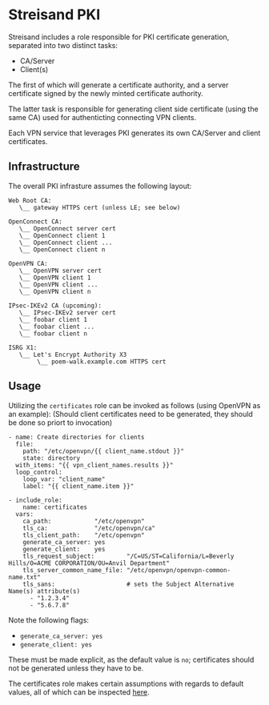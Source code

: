 Streisand PKI
=============

Streisand includes a role responsible for PKI certificate generation,
separated into two distinct tasks:

 - CA/Server
 - Client(s)

The first of which will generate a certificate authority, and a server 
certificate signed by the newly minted certificate authority.

The latter task is responsible for generating client side certificate
(using the same CA) used for authenticting connecting VPN clients.

Each VPN service that leverages PKI generates its own CA/Server and 
client certificates.

Infrastructure
--------------

The overall PKI infrasture assumes the following layout:

```
Web Root CA: 
   \__ gateway HTTPS cert (unless LE; see below)

OpenConnect CA: 
   \__ OpenConnect server cert
   \__ OpenConnect client 1
   \__ OpenConnect client ...
   \__ OpenConnect client n

OpenVPN CA: 
   \__ OpenVPN server cert
   \__ OpenVPN client 1
   \__ OpenVPN client ...
   \__ OpenVPN client n

IPsec-IKEv2 CA (upcoming):
   \__ IPsec-IKEv2 server cert
   \__ foobar client 1
   \__ foobar client ...
   \__ foobar client n

ISRG X1:
   \__ Let's Encrypt Authority X3
        \__ poem-walk.example.com HTTPS cert
``` 

Usage
-----

Utilizing the `certificates` role can be invoked as follows (using OpenVPN as an example):
(Should client certificates need to be generated, they should be done so priort to invocation)

```
- name: Create directories for clients
  file:
    path: "/etc/openvpn/{{ client_name.stdout }}"
    state: directory
  with_items: "{{ vpn_client_names.results }}"
  loop_control:
    loop_var: "client_name"
    label: "{{ client_name.item }}"

- include_role:
    name: certificates
  vars:
    ca_path:            "/etc/openvpn"
    tls_ca:             "/etc/openvpn/ca"
    tls_client_path:    "/etc/openvpn"
    generate_ca_server: yes
    generate_client:    yes
    tls_request_subject:         "/C=US/ST=California/L=Beverly Hills/O=ACME CORPORATION/OU=Anvil Department"
    tls_server_common_name_file: "/etc/openvpn/openvpn-common-name.txt"
    tls_sans:                    # sets the Subject Alternative Name(s) attribute(s)
      - "1.2.3.4"
      - "5.6.7.8"
```

Note the following flags:
 - `generate_ca_server: yes`
 - `generate_client: yes`

 These must be made explicit, as the default value is `no`; certificates should not be generated unless
 they have to be.

The certificates role makes certain assumptions with regards to default values,
all of which can be inspected [here](https://github.com/StreisandEffect/streisand/blob/master/playbooks/roles/certificates/defaults/main.yml).

